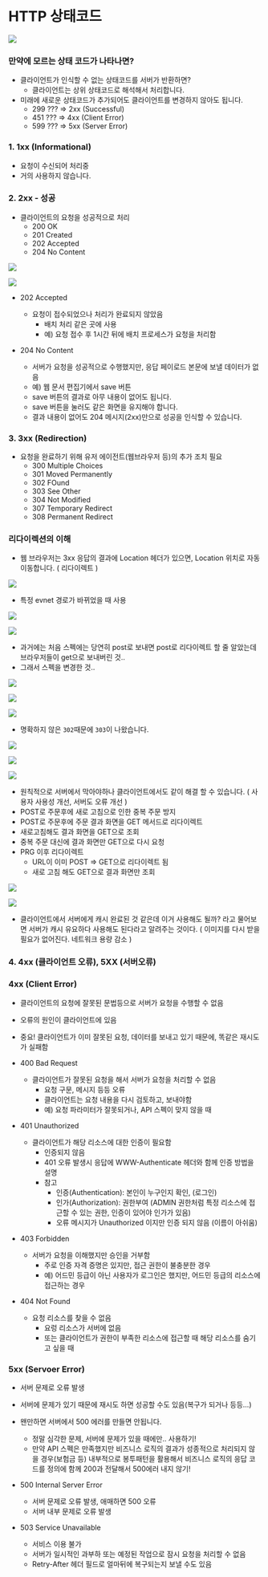 # HTTP 상태코드

![](./img/77.png)

### 만약에 모르는 상태 코드가 나타나면?

- 클라이언트가 인식할 수 없는 상태코드를 서버가 반환하면?
  - 클라이언트는 상위 상태코드로 해석해서 처리합니다.
- 미래에 새로운 상태코드가 추가되어도 클라이언트를 변경하지 않아도 됩니다.
  - 299 ??? => 2xx (Successful)
  - 451 ??? => 4xx (Client Error)
  - 599 ??? => 5xx (Server Error)





### 1. 1xx (Informational)

- 요청이 수신되어 처리중
- 거의 사용하지 않습니다.



### 2. 2xx - 성공

- 클라이언트의 요청을 성공적으로 처리
  - 200 OK
  - 201 Created 
  - 202 Accepted
  - 204 No Content

![](./img/78.png)

![](./img/79.png)



- 202 Accepted
  - 요청이 접수되었으나 처리가 완료되지 않았음
    - 배치 처리 같은 곳에 사용
    - 예) 요청 접수 후 1시간 뒤에 배치 프로세스가 요청을 처리함



- 204 No Content
  - 서버가 요청을 성공적으로 수행했지만, 응답 페이로드 본문에 보낼 데이터가 없음
  - 예) 웹 문서 편집기에서 save 버튼
  - save 버튼의 결과로 아무 내용이 없어도 됩니다.
  - save 버튼을 눌러도 같은 화면을 유지해야 합니다.
  - 결과 내용이 없어도 204 메시지(2xx)만으로 성공을 인식할 수 있습니다.





### 3. 3xx (Redirection)

- 요청을 완료하기 위해 유저 에이전트(웹브라우저 등)의 추가 조치 필요
  - 300 Multiple Choices
  - 301 Moved Permanently
  - 302 FOund
  - 303 See Other
  - 304 Not Modified
  - 307 Temporary Redirect
  - 308 Permanent Redirect



### 리다이렉션의 이해

- 웹 브라우저는 3xx 응답의 결과에 Location 헤더가 있으면, Location 위치로 자동 이동합니다. ( 리다이렉트 )

![](./img/80.png)

- 특정 evnet 경로가 바뀌었을 때 사용

![](./img/81.png)

![](./img/82.png)

- 과거에는 처음 스펙에는 당연히 post로 보내면 post로 리다이렉트 할 줄 알았는데 브라우저들이 get으로 보내버린 것..
- 그래서 스펙을 변경한 것..

![](./img/83.png)

![](./img/84.png)





![](./img/85.png)

- 명확하지 않은 `302`때문에 `303`이 나왔습니다.

![](./img/86.png)

![](./img/87.png)

![](./img/88.png)

- 원칙적으로 서버에서 막아야하나 클라이언트에서도 같이 해결 할 수 있습니다. ( 사용자 사용성 개선, 서버도 오류 개선 )
- POST로 주문후에 새로 고침으로 인한 중복 주문 방지
- POST로 주문후에 주문 결과 화면을 GET 메서드로 리다이렉트
- 새로고침해도 결과 화면을 GET으로 조회
- 중복 주문 대신에 결과 화면만 GET으로 다시 요청
- PRG 이후 리다이렉트
  - URL이 이미 POST => GET으로 리다이렉트 됨
  - 새로 고침 해도 GET으로 결과 화면만 조회

![](./img/89.png)

![](./img/90.png)

- 클라이언트에서 서버에게 캐시 완료된 것 같은데 이거 사용해도 될까? 라고 물어보면 서버가 캐시 유요하다 사용해도 된다라고 알려주는 것이다. ( 이미지를 다시 받을 필요가 없어진다. 네트워크 용량 감소 )





### 4. 4xx (클라이언트 오류), 5XX (서버오류)

### 4xx (Client Error)

- 클라이언트의 요청에 잘못된 문법등으로 서버가 요청을 수행할 수 없음
- 오류의 원인이 클라이언트에 있음
- 중요! 클라이언트가 이미 잘못된 요청, 데이터를 보내고 있기 때문에, 똑같은 재시도가 실패함



- 400 Bad Request
  - 클라이언트가 잘못된 요청을 해서 서버가 요청을 처리할 수 없음
    - 요청 구문, 메시지 등등 오류
    - 클라이언트는 요청 내용을 다시 검토하고, 보내야함
    - 예) 요청 파라미터가 잘못되거나, API 스펙이 맞지 않을 때
- 401 Unauthorized
  - 클라이언트가 해당 리소스에 대한 인증이 필요함
    - 인증되지 않음
    - 401 오류 발생시 응답에 WWW-Authenticate 헤더와 함께 인증 방법을 설명
    - 참고
      - 인증(Authentication): 본인이 누구인지 확인, (로그인)
      - 인가(Authorization): 권한부여 (ADMIN 권한처럼 특정 리소스에 접근할 수 있는 권한, 인증이 있어야 인가가 있음)
      - 오류 메시지가 Unauthorized 이지만 인증 되지 않음 (이름이 아쉬움)

- 403 Forbidden
  - 서버가 요청을 이해했지만 승인을 거부함
    - 주로 인증 자격 증명은 있지만, 접근 권한이 불충분한 경우
    - 예) 어드민 등급이 아닌 사용자가 로그인은 했지만, 어드민 등급의 리소스에 접근하는 경우
- 404 Not Found
  - 요청 리소스를 찾을 수 없음
    - 요렁 리소스가 서버에 없음
    - 또는 클라이언트가 권한이 부족한 리소스에 접근할 때 해당 리소스를 숨기고 싶을 때



### 5xx (Servoer Error)

- 서버 문제로 오류 발생
- 서버에 문제가 있기 때문에 재시도 하면 성공할 수도 있음(복구가 되거나 등등...)
- 왠만하면 서버에서 500 에러를 만들면 안됩니다.
  - 정말 심각한 문제, 서버에 문제가 있을 때에만.. 사용하기!
  - 만약 API 스펙은 만족했지만 비즈니스 로직의 결과가 성종적으로 처리되지 않을 경우(보험금 등) 내부적으로 봉투패턴을 활용해서 비즈니스 로직의 응답 코드를 정의에 함께 200과 전달해서 500에러 내지 않기!
- 500 Internal Server Error
  - 서버 문제로 오류 발생, 애매하면 500 오류
  - 서버 내부 문제로 오류 발생

- 503 Service Unavailable
  - 서비스 이용 불가
  - 서버가 일시적인 과부하 또는 예정된 작업으로 잠시 요청을 처리할 수 없음
  - Retry-After 헤더 필드로 얼마뒤에 복구되는지 보낼 수도 있음